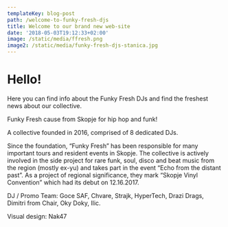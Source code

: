 ```yaml
---
templateKey: blog-post
path: /welcome-to-funky-fresh-djs
title: Welcome to our brand new web-site
date: '2018-05-03T19:12:33+02:00'
image: /static/media/ffresh.png
image2: /static/media/funky-fresh-djs-stanica.jpg
---
```

# Hello!

Here you can find info about the Funky Fresh DJs and find the freshest news about our collective.

Funky Fresh cause from Skopje for hip hop and funk!

A collective founded in 2016, comprised of 8 dedicated DJs.

Since the foundation, “Funky Fresh” has been responsible for many important tours and resident events in Skopje. The collective is actively involved in the side project for rare funk, soul, disco and beat music from the region (mostly ex-yu) and takes part in the event “Echo from the distant past”. As a project of regional significance, they mark “Skopje Vinyl Convention” which had its debut on 12.16.2017.

DJ / Promo Team: Goce SAF, Chvare, Strajk, HyperTech, Drazi Drags, Dimitri from Chair, Oky Doky, Ilic.

Visual design: Nak47
